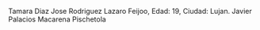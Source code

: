 Tamara Diaz
Jose Rodriguez
Lazaro Feijoo, Edad: 19, Ciudad: Lujan.
Javier Palacios
Macarena Pischetola